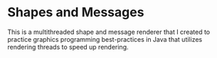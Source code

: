 # Shapes and Messages
This is a multithreaded shape and message renderer that I created to practice graphics programming best-practices in Java that utilizes rendering threads to speed up rendering.
